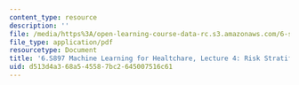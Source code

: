 ```yaml
---
content_type: resource
description: ''
file: /media/https%3A/open-learning-course-data-rc.s3.amazonaws.com/6-s897-machine-learning-for-healthcare-spring-2019/d513d4a368a545587bc2645007516c61_MIT6_S897S19_lec4.pdf
file_type: application/pdf
resourcetype: Document
title: '6.S897 Machine Learning for Healtchare, Lecture 4: Risk Stratification'
uid: d513d4a3-68a5-4558-7bc2-645007516c61
---
```

